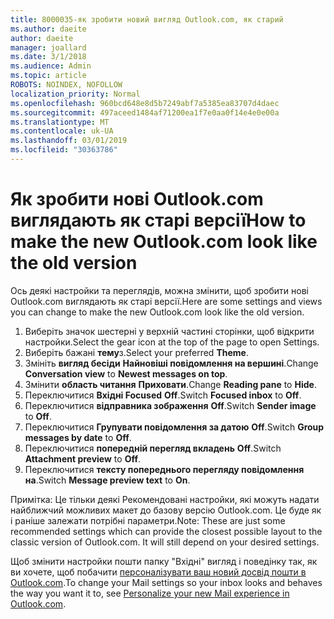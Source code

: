 ```yaml
---
title: 8000035-як зробити новий вигляд Outlook.com, як старий
ms.author: daeite
author: daeite
manager: joallard
ms.date: 3/1/2018
ms.audience: Admin
ms.topic: article
ROBOTS: NOINDEX, NOFOLLOW
localization_priority: Normal
ms.openlocfilehash: 960bcd648e8d5b7249abf7a5385ea83707d4daec
ms.sourcegitcommit: 497aceed1484af71200ea1f7e0aa0f14e4e0e00a
ms.translationtype: MT
ms.contentlocale: uk-UA
ms.lasthandoff: 03/01/2019
ms.locfileid: "30363786"
---
```

# <a name="how-to-make-the-new-outlookcom-look-like-the-old-version"></a><span data-ttu-id="3c818-102">Як зробити нові Outlook.com виглядають як старі версії</span><span class="sxs-lookup"><span data-stu-id="3c818-102">How to make the new Outlook.com look like the old version</span></span>

<span data-ttu-id="3c818-103">Ось деякі настройки та переглядів, можна змінити, щоб зробити нові Outlook.com виглядають як старі версії.</span><span class="sxs-lookup"><span data-stu-id="3c818-103">Here are some settings and views you can change to make the new Outlook.com look like the old version.</span></span>

1. <span data-ttu-id="3c818-104">Виберіть значок шестерні у верхній частині сторінки, щоб відкрити настройки.</span><span class="sxs-lookup"><span data-stu-id="3c818-104">Select the gear icon at the top of the page to open Settings.</span></span>
2. <span data-ttu-id="3c818-105">Виберіть бажані **тему**з.</span><span class="sxs-lookup"><span data-stu-id="3c818-105">Select your preferred **Theme**.</span></span>
3. <span data-ttu-id="3c818-106">Змініть **вигляд бесіди** **Найновіші повідомлення на вершині**.</span><span class="sxs-lookup"><span data-stu-id="3c818-106">Change **Conversation view** to **Newest messages on top**.</span></span>
4. <span data-ttu-id="3c818-107">Змінити **область читання** **Приховати**.</span><span class="sxs-lookup"><span data-stu-id="3c818-107">Change **Reading pane** to **Hide**.</span></span>
5. <span data-ttu-id="3c818-108">Переключитися **Вхідні Focused** **Off**.</span><span class="sxs-lookup"><span data-stu-id="3c818-108">Switch **Focused inbox** to **Off**.</span></span>
6. <span data-ttu-id="3c818-109">Переключитися **відправника зображення** **Off**.</span><span class="sxs-lookup"><span data-stu-id="3c818-109">Switch **Sender image** to **Off**.</span></span> 
7. <span data-ttu-id="3c818-110">Переключитися **Групувати повідомлення за датою** **Off**.</span><span class="sxs-lookup"><span data-stu-id="3c818-110">Switch **Group messages by date** to **Off**.</span></span> 
8. <span data-ttu-id="3c818-111">Переключитися **попередній перегляд вкладень** **Off**.</span><span class="sxs-lookup"><span data-stu-id="3c818-111">Switch **Attachment preview** to **Off**.</span></span> 
9. <span data-ttu-id="3c818-112">Переключитися **тексту попереднього перегляду повідомлення** **на**.</span><span class="sxs-lookup"><span data-stu-id="3c818-112">Switch **Message preview text** to **On**.</span></span>

<span data-ttu-id="3c818-p101">Примітка: Це тільки деякі Рекомендовані настройки, які можуть надати найближчий можливих макет до базову версію Outlook.com. Це буде як і раніше залежати потрібні параметри.</span><span class="sxs-lookup"><span data-stu-id="3c818-p101">Note: These are just some recommended settings which can provide the closest possible layout to the classic version of Outlook.com. It will still depend on your desired settings.</span></span>

<span data-ttu-id="3c818-115">Щоб змінити настройки пошти папку "Вхідні" вигляд і поведінку так, як ви хочете, щоб побачити [персоналізувати ваш новий досвід пошти в Outlook.com](https://support.office.com/article/b41c2ecb-f23c-42b3-b7f8-659646d5e58c).</span><span class="sxs-lookup"><span data-stu-id="3c818-115">To change your Mail settings so your inbox looks and behaves the way you want it to, see [Personalize your new Mail experience in Outlook.com](https://support.office.com/article/b41c2ecb-f23c-42b3-b7f8-659646d5e58c).</span></span>